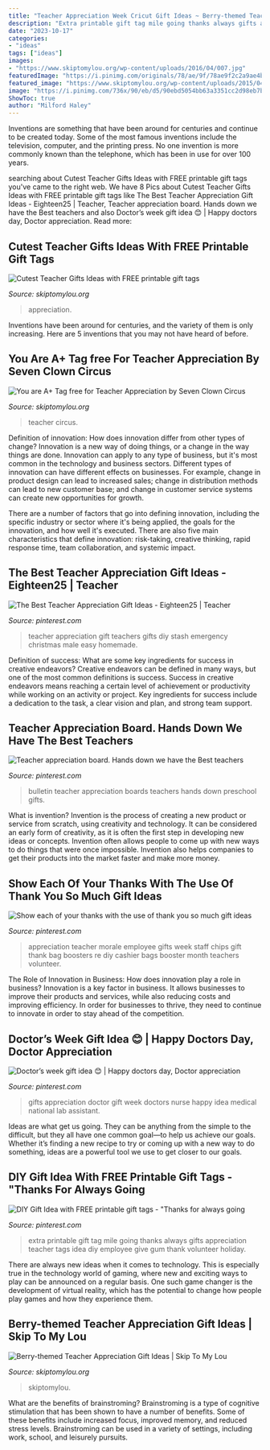 ```yaml
---
title: "Teacher Appreciation Week Cricut Gift Ideas ~ Berry-themed Teacher Appreciation Gift Ideas"
description: "Extra printable gift tag mile going thanks always gifts appreciation teacher tags idea diy employee give gum thank volunteer holiday"
date: "2023-10-17"
categories:
- "ideas"
tags: ["ideas"]
images:
- "https://www.skiptomylou.org/wp-content/uploads/2016/04/007.jpg"
featuredImage: "https://i.pinimg.com/originals/78/ae/9f/78ae9f2c2a9ae4b8b167bc8991ab7a3a.jpg"
featured_image: "https://www.skiptomylou.org/wp-content/uploads/2015/04/Printable-Teacher-Appreciation-Gift-Tags1-1.jpg"
image: "https://i.pinimg.com/736x/90/eb/d5/90ebd5054bb63a3351cc2d98eb7bcd16.jpg"
ShowToc: true
author: "Milford Haley"
---
```



Inventions are something that have been around for centuries and continue to be created today. Some of the most famous inventions include the television, computer, and the printing press. No one invention is more commonly known than the telephone, which has been in use for over 100 years.

	

		
searching about Cutest Teacher Gifts Ideas with FREE printable gift tags you've came to the right web. We have 8 Pics about Cutest Teacher Gifts Ideas with FREE printable gift tags like The Best Teacher Appreciation Gift Ideas - Eighteen25 | Teacher, Teacher appreciation board. Hands down we have the Best teachers and also Doctor’s week gift idea 😊 | Happy doctors day, Doctor appreciation. Read more:
		
    
## Cutest Teacher Gifts Ideas With FREE Printable Gift Tags

<img loading=lazy src="https://www.skiptomylou.org/wp-content/uploads/2015/04/Printable-Teacher-Appreciation-Gift-Tags1-1.jpg" onerror="this.onerror=null;this.src='https://tse2.mm.bing.net/th?id=OIP.Cbk-qAgxhnCm7A_vnm_5cwHaLH&amp;pid=15.1';" alt="Cutest Teacher Gifts Ideas with FREE printable gift tags">

_Source: skiptomylou.org_

>appreciation. 

	

Inventions have been around for centuries, and the variety of them is only increasing. Here are 5 inventions that you may not have heard of before.

    
## You Are A+ Tag free For Teacher Appreciation By Seven Clown Circus

<img loading=lazy src="https://www.skiptomylou.org/wp-content/uploads/2014/04/pencilb1.jpg" onerror="this.onerror=null;this.src='https://tse3.mm.bing.net/th?id=OIP.6J33-50LO5fjMgsxzyYYOQHaE8&amp;pid=15.1';" alt="You are A+ Tag free for Teacher Appreciation by Seven Clown Circus">

_Source: skiptomylou.org_

>teacher circus. 

	

Definition of innovation: How does innovation differ from other types of change?
Innovation is a new way of doing things, or a change in the way things are done. Innovation can apply to any type of business, but it's most common in the technology and business sectors.
Different types of innovation can have different effects on businesses. For example, change in product design can lead to increased sales; change in distribution methods can lead to new customer base; and change in customer service systems can create new opportunities for growth.

There are a number of factors that go into defining innovation, including the specific industry or sector where it's being applied, the goals for the innovation, and how well it's executed. There are also five main characteristics that define innovation: risk-taking, creative thinking, rapid response time, team collaboration, and systemic impact.

    
## The Best Teacher Appreciation Gift Ideas - Eighteen25 | Teacher

<img loading=lazy src="https://i.pinimg.com/originals/9f/9b/73/9f9b73b63cb0d48ddc222099d62370d6.jpg" onerror="this.onerror=null;this.src='https://tse1.mm.bing.net/th?id=OIP.ErsIx540AsX4k2JzcCWI1wHaLH&amp;pid=15.1';" alt="The Best Teacher Appreciation Gift Ideas - Eighteen25 | Teacher">

_Source: pinterest.com_

>teacher appreciation gift teachers gifts diy stash emergency christmas male easy homemade. 

	

Definition of success: What are some key ingredients for success in creative endeavors?
Creative endeavors can be defined in many ways, but one of the most common definitions is success. Success in creative endeavors means reaching a certain level of achievement or productivity while working on an activity or project. Key ingredients for success include a dedication to the task, a clear vision and plan, and strong team support.

    
## Teacher Appreciation Board. Hands Down We Have The Best Teachers

<img loading=lazy src="https://i.pinimg.com/originals/78/ae/9f/78ae9f2c2a9ae4b8b167bc8991ab7a3a.jpg" onerror="this.onerror=null;this.src='https://tse4.mm.bing.net/th?id=OIP.NOf4reoSDNfLqrojrzxEIwHaJ4&amp;pid=15.1';" alt="Teacher appreciation board. Hands down we have the Best teachers">

_Source: pinterest.com_

>bulletin teacher appreciation boards teachers hands down preschool gifts. 

	

What is invention?
Invention is the process of creating a new product or service from scratch, using creativity and technology. It can be considered an early form of creativity, as it is often the first step in developing new ideas or concepts. Invention often allows people to come up with new ways to do things that were once impossible. Invention also helps companies to get their products into the market faster and make more money.

    
## Show Each Of Your Thanks With The Use Of Thank You So Much Gift Ideas

<img loading=lazy src="https://i.pinimg.com/736x/e3/48/43/e3484376b3ed90d4fb20b4fa719ae7f7.jpg" onerror="this.onerror=null;this.src='https://tse4.mm.bing.net/th?id=OIP.RQ5ur1V3CxkapPE_rK4fYgHaFM&amp;pid=15.1';" alt="Show each of your thanks with the use of thank you so much gift ideas">

_Source: pinterest.com_

>appreciation teacher morale employee gifts week staff chips gift thank bag boosters re diy cashier bags booster month teachers volunteer. 

	

The Role of Innovation in Business: How does innovation play a role in business?
Innovation is a key factor in business. It allows businesses to improve their products and services, while also reducing costs and improving efficiency. In order for businesses to thrive, they need to continue to innovate in order to stay ahead of the competition.

    
## Doctor’s Week Gift Idea 😊 | Happy Doctors Day, Doctor Appreciation

<img loading=lazy src="https://i.pinimg.com/736x/71/20/76/712076cd4d1d3dc7db67909123aa3229.jpg" onerror="this.onerror=null;this.src='https://tse3.mm.bing.net/th?id=OIP.C4c5nJCs0gLkfY6-XQLqqQHaJ3&amp;pid=15.1';" alt="Doctor’s week gift idea 😊 | Happy doctors day, Doctor appreciation">

_Source: pinterest.com_

>gifts appreciation doctor gift week doctors nurse happy idea medical national lab assistant. 

	

Ideas are what get us going. They can be anything from the simple to the difficult, but they all have one common goal—to help us achieve our goals. Whether it’s finding a new recipe to try or coming up with a new way to do something, ideas are a powerful tool we use to get closer to our goals.

    
## DIY Gift Idea With FREE Printable Gift Tags - &quot;Thanks For Always Going

<img loading=lazy src="https://i.pinimg.com/736x/90/eb/d5/90ebd5054bb63a3351cc2d98eb7bcd16.jpg" onerror="this.onerror=null;this.src='https://tse3.mm.bing.net/th?id=OIP.X9Xb7KgIsMXIxje1RNdqlAHaSh&amp;pid=15.1';" alt="DIY Gift Idea with FREE printable gift tags - &quot;Thanks for always going">

_Source: pinterest.com_

>extra printable gift tag mile going thanks always gifts appreciation teacher tags idea diy employee give gum thank volunteer holiday. 

	

There are always new ideas when it comes to technology. This is especially true in the technology world of gaming, where new and exciting ways to play can be announced on a regular basis. One such game changer is the development of virtual reality, which has the potential to change how people play games and how they experience them.

    
## Berry-themed Teacher Appreciation Gift Ideas | Skip To My Lou

<img loading=lazy src="https://www.skiptomylou.org/wp-content/uploads/2016/04/007.jpg" onerror="this.onerror=null;this.src='https://tse3.mm.bing.net/th?id=OIP.-NOuLTPjwgoyLxhJH9VgNAHaLJ&amp;pid=15.1';" alt="Berry-themed Teacher Appreciation Gift Ideas | Skip To My Lou">

_Source: skiptomylou.org_

>skiptomylou. 

	

What are the benefits of brainstroming?
Brainstroming is a type of cognitive stimulation that has been shown to have a number of benefits. Some of these benefits include increased focus, improved memory, and reduced stress levels. Brainstroming can be used in a variety of settings, including work, school, and leisurely pursuits.

